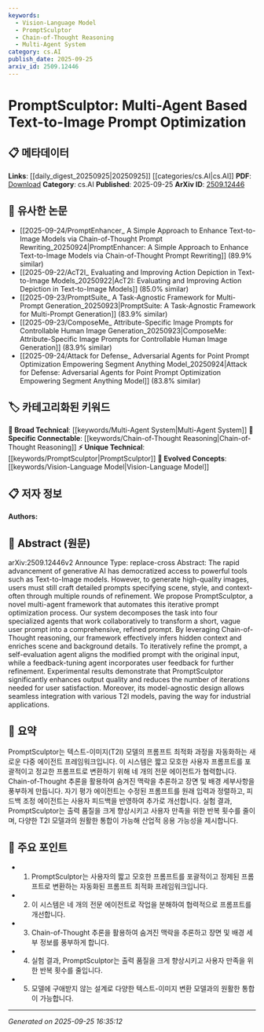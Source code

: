 ```yaml
---
keywords:
  - Vision-Language Model
  - PromptSculptor
  - Chain-of-Thought Reasoning
  - Multi-Agent System
category: cs.AI
publish_date: 2025-09-25
arxiv_id: 2509.12446
---
```


<!-- KEYWORD_LINKING_METADATA:
{
  "processed_timestamp": "2025-09-25T16:35:12.040766",
  "vocabulary_version": "1.0",
  "selected_keywords": [
    "Vision-Language Model",
    "PromptSculptor",
    "Chain-of-Thought Reasoning",
    "Multi-Agent System"
  ],
  "rejected_keywords": [],
  "similarity_scores": {
    "Vision-Language Model": 0.8,
    "PromptSculptor": 0.78,
    "Chain-of-Thought Reasoning": 0.77,
    "Multi-Agent System": 0.72
  },
  "extraction_method": "AI_prompt_based",
  "budget_applied": true,
  "candidates_json": {
    "candidates": [
      {
        "surface": "Text-to-Image models",
        "canonical": "Vision-Language Model",
        "aliases": [
          "T2I models",
          "Text-to-Image systems"
        ],
        "category": "evolved_concepts",
        "rationale": "Connects to the growing field of models that integrate visual and linguistic data.",
        "novelty_score": 0.55,
        "connectivity_score": 0.88,
        "specificity_score": 0.7,
        "link_intent_score": 0.8
      },
      {
        "surface": "PromptSculptor",
        "canonical": "PromptSculptor",
        "aliases": [
          "Prompt Optimization Framework"
        ],
        "category": "unique_technical",
        "rationale": "Represents a novel framework specifically designed for optimizing prompts in generative AI.",
        "novelty_score": 0.85,
        "connectivity_score": 0.65,
        "specificity_score": 0.9,
        "link_intent_score": 0.78
      },
      {
        "surface": "Chain-of-Thought reasoning",
        "canonical": "Chain-of-Thought Reasoning",
        "aliases": [
          "CoT reasoning"
        ],
        "category": "specific_connectable",
        "rationale": "A method that enhances understanding and inference in AI, relevant to prompt refinement.",
        "novelty_score": 0.6,
        "connectivity_score": 0.75,
        "specificity_score": 0.8,
        "link_intent_score": 0.77
      },
      {
        "surface": "multi-agent framework",
        "canonical": "Multi-Agent System",
        "aliases": [
          "multi-agent architecture"
        ],
        "category": "broad_technical",
        "rationale": "Describes a system architecture that is applicable across various AI applications.",
        "novelty_score": 0.5,
        "connectivity_score": 0.7,
        "specificity_score": 0.65,
        "link_intent_score": 0.72
      }
    ],
    "ban_list_suggestions": [
      "generative AI",
      "user feedback",
      "experimental results"
    ]
  },
  "decisions": [
    {
      "candidate_surface": "Text-to-Image models",
      "resolved_canonical": "Vision-Language Model",
      "decision": "linked",
      "scores": {
        "novelty": 0.55,
        "connectivity": 0.88,
        "specificity": 0.7,
        "link_intent": 0.8
      }
    },
    {
      "candidate_surface": "PromptSculptor",
      "resolved_canonical": "PromptSculptor",
      "decision": "linked",
      "scores": {
        "novelty": 0.85,
        "connectivity": 0.65,
        "specificity": 0.9,
        "link_intent": 0.78
      }
    },
    {
      "candidate_surface": "Chain-of-Thought reasoning",
      "resolved_canonical": "Chain-of-Thought Reasoning",
      "decision": "linked",
      "scores": {
        "novelty": 0.6,
        "connectivity": 0.75,
        "specificity": 0.8,
        "link_intent": 0.77
      }
    },
    {
      "candidate_surface": "multi-agent framework",
      "resolved_canonical": "Multi-Agent System",
      "decision": "linked",
      "scores": {
        "novelty": 0.5,
        "connectivity": 0.7,
        "specificity": 0.65,
        "link_intent": 0.72
      }
    }
  ]
}
-->

# PromptSculptor: Multi-Agent Based Text-to-Image Prompt Optimization

## 📋 메타데이터

**Links**: [[daily_digest_20250925|20250925]] [[categories/cs.AI|cs.AI]]
**PDF**: [Download](https://arxiv.org/pdf/2509.12446.pdf)
**Category**: cs.AI
**Published**: 2025-09-25
**ArXiv ID**: [2509.12446](https://arxiv.org/abs/2509.12446)

## 🔗 유사한 논문
- [[2025-09-24/PromptEnhancer_ A Simple Approach to Enhance Text-to-Image Models via Chain-of-Thought Prompt Rewriting_20250924|PromptEnhancer: A Simple Approach to Enhance Text-to-Image Models via Chain-of-Thought Prompt Rewriting]] (89.9% similar)
- [[2025-09-22/AcT2I_ Evaluating and Improving Action Depiction in Text-to-Image Models_20250922|AcT2I: Evaluating and Improving Action Depiction in Text-to-Image Models]] (85.0% similar)
- [[2025-09-23/PromptSuite_ A Task-Agnostic Framework for Multi-Prompt Generation_20250923|PromptSuite: A Task-Agnostic Framework for Multi-Prompt Generation]] (83.9% similar)
- [[2025-09-23/ComposeMe_ Attribute-Specific Image Prompts for Controllable Human Image Generation_20250923|ComposeMe: Attribute-Specific Image Prompts for Controllable Human Image Generation]] (83.9% similar)
- [[2025-09-24/Attack for Defense_ Adversarial Agents for Point Prompt Optimization Empowering Segment Anything Model_20250924|Attack for Defense: Adversarial Agents for Point Prompt Optimization Empowering Segment Anything Model]] (83.8% similar)

## 🏷️ 카테고리화된 키워드
**🧠 Broad Technical**: [[keywords/Multi-Agent System|Multi-Agent System]]
**🔗 Specific Connectable**: [[keywords/Chain-of-Thought Reasoning|Chain-of-Thought Reasoning]]
**⚡ Unique Technical**: [[keywords/PromptSculptor|PromptSculptor]]
**🚀 Evolved Concepts**: [[keywords/Vision-Language Model|Vision-Language Model]]

## 📋 저자 정보

**Authors:** 

## 📄 Abstract (원문)

arXiv:2509.12446v2 Announce Type: replace-cross 
Abstract: The rapid advancement of generative AI has democratized access to powerful tools such as Text-to-Image models. However, to generate high-quality images, users must still craft detailed prompts specifying scene, style, and context-often through multiple rounds of refinement. We propose PromptSculptor, a novel multi-agent framework that automates this iterative prompt optimization process. Our system decomposes the task into four specialized agents that work collaboratively to transform a short, vague user prompt into a comprehensive, refined prompt. By leveraging Chain-of-Thought reasoning, our framework effectively infers hidden context and enriches scene and background details. To iteratively refine the prompt, a self-evaluation agent aligns the modified prompt with the original input, while a feedback-tuning agent incorporates user feedback for further refinement. Experimental results demonstrate that PromptSculptor significantly enhances output quality and reduces the number of iterations needed for user satisfaction. Moreover, its model-agnostic design allows seamless integration with various T2I models, paving the way for industrial applications.

## 📝 요약

PromptSculptor는 텍스트-이미지(T2I) 모델의 프롬프트 최적화 과정을 자동화하는 새로운 다중 에이전트 프레임워크입니다. 이 시스템은 짧고 모호한 사용자 프롬프트를 포괄적이고 정교한 프롬프트로 변환하기 위해 네 개의 전문 에이전트가 협력합니다. Chain-of-Thought 추론을 활용하여 숨겨진 맥락을 추론하고 장면 및 배경 세부사항을 풍부하게 만듭니다. 자기 평가 에이전트는 수정된 프롬프트를 원래 입력과 정렬하고, 피드백 조정 에이전트는 사용자 피드백을 반영하여 추가로 개선합니다. 실험 결과, PromptSculptor는 출력 품질을 크게 향상시키고 사용자 만족을 위한 반복 횟수를 줄이며, 다양한 T2I 모델과의 원활한 통합이 가능해 산업적 응용 가능성을 제시합니다.

## 🎯 주요 포인트

- 1. PromptSculptor는 사용자의 짧고 모호한 프롬프트를 포괄적이고 정제된 프롬프트로 변환하는 자동화된 프롬프트 최적화 프레임워크입니다.
- 2. 이 시스템은 네 개의 전문 에이전트로 작업을 분해하여 협력적으로 프롬프트를 개선합니다.
- 3. Chain-of-Thought 추론을 활용하여 숨겨진 맥락을 추론하고 장면 및 배경 세부 정보를 풍부하게 합니다.
- 4. 실험 결과, PromptSculptor는 출력 품질을 크게 향상시키고 사용자 만족을 위한 반복 횟수를 줄입니다.
- 5. 모델에 구애받지 않는 설계로 다양한 텍스트-이미지 변환 모델과의 원활한 통합이 가능합니다.


---

*Generated on 2025-09-25 16:35:12*